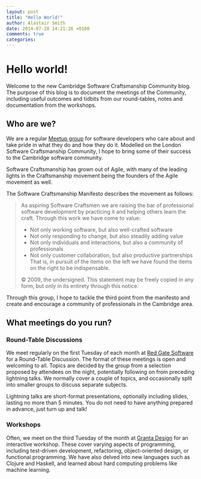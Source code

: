 ```yaml
---
layout: post
title: "Hello World!"
author: Alastair Smith
date: 2014-07-28 14:21:26 +0100
comments: true
categories:
---
```


# Hello world!

Welcome to the new Cambridge Software Craftsmanship Community blog. The purpose of this blog is to document the meetings
of the Community, including useful outcomes and tidbits from our round-tables, notes and documentation from the
workshops.

## Who are we?
We are a regular [Meetup group](http://www.meetup.com/Cambridge-Software-Craftsmanship/) for software developers who
care about and take pride in what they do and how they do it.  Modelled on the London Software Craftsmanship Community,
I hope to bring some of their success to the Cambridge software community.

Software Craftsmanship has grown out of Agile, with many of the leading lights in the Craftsmanship movement being the
founders of the Agile movement as well.

The Software Craftsmanship Manifesto describes the movement as follows:

> As aspiring Software Craftsmen we are raising the bar of professional software development by practicing it and
> helping others learn the craft. Through this work we have come to value:
>
> * Not only working software, but also well-crafted software
> * Not only responding to change, but also steadily adding value
> * Not only individuals and interactions, but also a community of professionals
> * Not only customer collaboration, but also productive partnerships
> That is, in pursuit of the items on the left we have found the items on the right to be indispensable.
>
> © 2009, the undersigned.  This statement may be freely copied in any form, but only in its entirety through this
> notice.

Through this group, I hope to tackle the third point from the manifesto and create and encourage a community of
professionals in the Cambridge area.

## What meetings do you run?
### Round-Table Discussions
We meet regularly on the first Tuesday of each month at [Red Gate Software](http://www.red-gate.com/) for a Round-Table
Discussion. The format of these meetings is open and welcoming to all. Topics are decided by the group from a selection
proposed by attendees on the night, potentially following on from preceding lightning talks. We normally cover a couple
of topics, and occasionally split into smaller groups to discuss separate subjects.

Lightning talks are short-format presentations, optionally including slides, lasting no more than 5 minutes. You do not
need to have anything prepared in advance, just turn up and talk!

### Workshops
Often, we meet on the third Tuesday of the month at [Granta Design](http://www.grantadesign.com/) for an interactive
workshop. These cover varying aspects of programming, including test-driven development, refactoring, object-oriented
design, or functional programming. We have also delved into new languages such as Clojure and Haskell, and learned about
hard computing problems like machine learning.